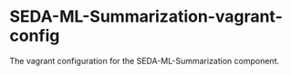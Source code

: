 SEDA-ML-Summarization-vagrant-config
====================================

The vagrant configuration for the SEDA-ML-Summarization component.
